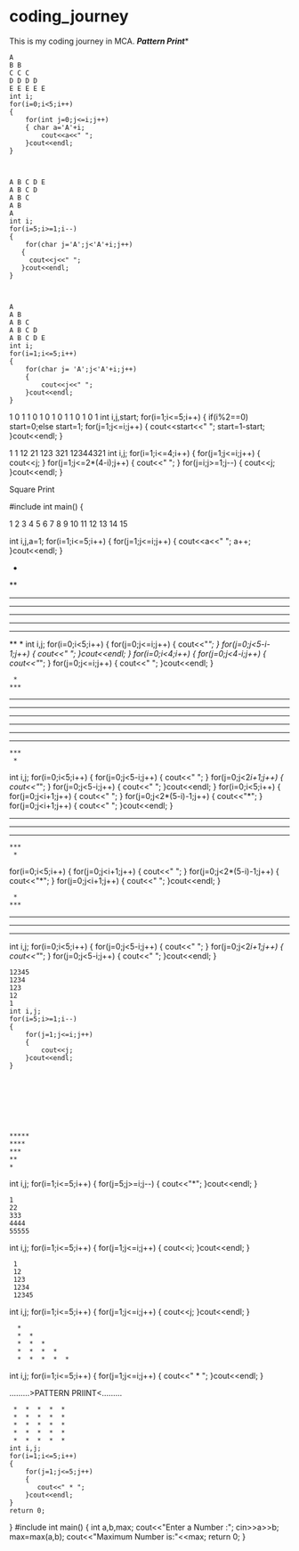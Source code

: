 
# coding_journey
This is my coding journey in MCA.
*********Pattern Print**********





    A 
    B B
    C C C
    D D D D
    E E E E E
    int i;
    for(i=0;i<5;i++)
    {
        for(int j=0;j<=i;j++)
        { char a='A'+i;
            cout<<a<<" ";
        }cout<<endl;
    }



    A B C D E 
    A B C D
    A B C
    A B
    A
    int i;
    for(i=5;i>=1;i--)
    {
        for(char j='A';j<'A'+i;j++)
       {
         cout<<j<<" ";
       }cout<<endl;
    }



    A 
    A B
    A B C
    A B C D
    A B C D E
    int i;
    for(i=1;i<=5;i++)
    {
        for(char j= 'A';j<'A'+i;j++)
        {
            cout<<j<<" ";
        }cout<<endl;
    }





1 
0 1
1 0 1
0 1 0 1
1 0 1 0 1
int i,j,start;
for(i=1;i<=5;i++)
{
    if(i%2==0)
    start=0;else start=1;
    for(j=1;j<=i;j++)
    {
        cout<<start<<" ";
        start=1-start;
    }cout<<endl;
}










1      1
12    21
123  321
12344321
int i,j;
for(i=1;i<=4;i++)
{
    for(j=1;j<=i;j++)
    {
        cout<<j;
    }
    for(j=1;j<=2*(4-i);j++)
    {
        cout<<" ";
    }
    for(j=i;j>=1;j--)
    {
        cout<<j;
    }cout<<endl;
}








Square Print 

#include<iostream>
int main()
{

1 
2 3 
4 5 6 
7 8 9 10 
11 12 13 14 15 


int i,j,a=1;
for(i=1;i<=5;i++)
{
    for(j=1;j<=i;j++)
    {
        cout<<a<<" ";
        a++;
    }cout<<endl;
}







    

*
**
***
****
*****
****
***
**
*
   int i,j;
   for(i=0;i<5;i++)
   {
    for(j=0;j<=i;j++)
    {
      cout<<"*";
    }
    for(j=0;j<5-i-1;j++)
    {
        cout<<" ";
    }cout<<endl;
   }
   for(i=0;i<4;i++)
   {
    for(j=0;j<4-i;j++)
    {
      cout<<"*";
    }
    for(j=0;j<=i;j++)
    {
        cout<<" ";
    }cout<<endl;
   }













     *
    ***
   *****
  *******
 *********
 *********
  *******
   *****
    ***
     *
int i,j;
for(i=0;i<5;i++)
{
    for(j=0;j<5-i;j++)
    {
        cout<<" ";
    }
    for(j=0;j<2*i+1;j++)
    {
        cout<<"*";
    }
    for(j=0;j<5-i;j++)
    {
        cout<<" ";
    }cout<<endl;
}
for(i=0;i<5;i++)
{
    for(j=0;j<i+1;j++)
    {
        cout<<" ";
    }
    for(j=0;j<2*(5-i)-1;j++)
    {
        cout<<"*";
    }
    for(j=0;j<i+1;j++)
    {
        cout<<" ";
    }cout<<endl;
}






 *********
  *******
   *****
    ***
     *
for(i=0;i<5;i++)
{
    for(j=0;j<i+1;j++)
    {
        cout<<" ";
    }
    for(j=0;j<2*(5-i)-1;j++)
    {
        cout<<"*";
    }
    for(j=0;j<i+1;j++)
    {
        cout<<" ";
    }cout<<endl;
}







     *
    ***
   *****
  *******
 *********
int i,j;
for(i=0;i<5;i++)
{
    for(j=0;j<5-i;j++)
    {
        cout<<" ";
    }
    for(j=0;j<2*i+1;j++)
    {
        cout<<"*";
    }
    for(j=0;j<5-i;j++)
    {
        cout<<" ";
    }cout<<endl;
}


    12345
    1234
    123
    12
    1
    int i,j;
    for(i=5;i>=1;i--)
    {
        for(j=1;j<=i;j++)
        {
            cout<<j;
        }cout<<endl;
    }








    *****
    ****
    ***
    **
    * 
  int i,j;
  for(i=1;i<=5;i++)
  {
    for(j=5;j>=i;j--)
    {
        cout<<"*";
    }cout<<endl;
  }










    1
    22
    333
    4444
    55555
int i,j;
for(i=1;i<=5;i++)
{
    for(j=1;j<=i;j++)
    {
        cout<<i;
    }cout<<endl;
}









     1 
     12
     123
     1234
     12345
  int i,j;
  for(i=1;i<=5;i++)
  {
    for(j=1;j<=i;j++)
    {
        cout<<j;
    }cout<<endl;
  }






      * 
      *  *
      *  *  *
      *  *  *  *
      *  *  *  *  *
 int i,j;
 for(i=1;i<=5;i++)
 {
    for(j=1;j<=i;j++)
    {
        cout<<" * ";
    }cout<<endl;
 }












.........>PATTERN PRIINT<.........


     *  *  *  *  * 
     *  *  *  *  * 
     *  *  *  *  * 
     *  *  *  *  * 
     *  *  *  *  * 
    int i,j;
    for(i=1;i<=5;i++)
    {
        for(j=1;j<=5;j++)
        {
           cout<<" * ";
        }cout<<endl;
    }
    return 0;
}
#include<iostream>
int main()
{ int a,b,max;
cout<<"Enter a Number :";
cin>>a>>b;
max=max(a,b);
cout<<"Maximum Number is:"<<max;
return 0;
}
